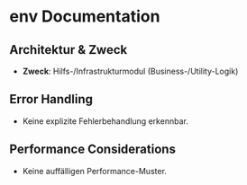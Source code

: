 <!-- Source: lib/utils/env.ts -->

# env Documentation

## Architektur & Zweck
- **Zweck**: Hilfs-/Infrastrukturmodul (Business-/Utility-Logik)





## Error Handling
- Keine explizite Fehlerbehandlung erkennbar.


## Performance Considerations
- Keine auffälligen Performance-Muster.

